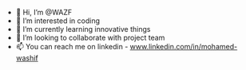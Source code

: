 - 👋 Hi, I’m @WAZF
- 👀 I’m interested in coding
- 🌱 I’m currently learning innovative things
- 💞️ I’m looking to collaborate with project team
- 📫 You can reach me on linkedin - www.linkedin.com/in/mohamed-washif
<!---
WAZF/WAZF is a ✨ special ✨ repository because its `README.md` (this file) appears on your GitHub profile.
You can click the Preview link to take a look at your changes.
--->
